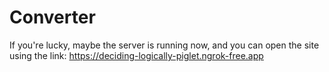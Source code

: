 # Converter
If you're lucky, maybe the server is running now, 
and you can open the site using the link: 
https://deciding-logically-piglet.ngrok-free.app
